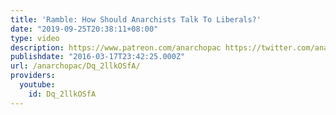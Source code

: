 ```yaml
---
title: 'Ramble: How Should Anarchists Talk To Liberals?'
date: "2019-09-25T20:38:11+08:00"
type: video
description: https://www.patreon.com/anarchopac https://twitter.com/anarchopac
publishdate: "2016-03-17T23:42:25.000Z"
url: /anarchopac/Dq_2llkOSfA/
providers:
  youtube:
    id: Dq_2llkOSfA
---
```

